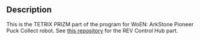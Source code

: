 ## Description

This is the TETRIX PRIZM part of the program for WoEN: ArkStone Pioneer Puck Collect robot. See [this repository](https://github.com/WoEN239/ArkStonePioneer-REV) for the REV Control Hub part.
